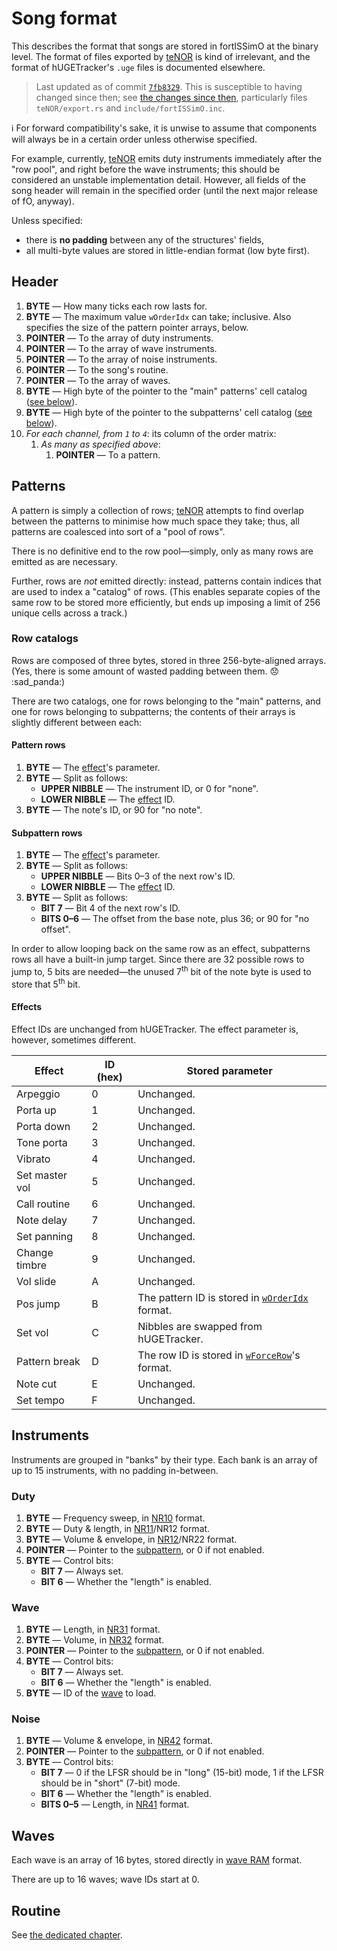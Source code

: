 # Song format

This describes the format that songs are stored in fortISSimO at the binary level.
The format of files exported by [teNOR] is kind of irrelevant, and the format of hUGETracker's `.uge` files is documented elsewhere.

> Last updated as of commit [`7fb8329`](https://github.com/ISSOtm/fortISSimO/tree/7fb83298d9aa0296fa075d7584a13abdd41b7d06).
> This is susceptible to having changed since then; see [the changes since then](https://github.com/ISSOtm/fortISSimO/compare/7fb83298d9aa0296fa075d7584a13abdd41b7d06...master), particularly files `teNOR/export.rs` and `include/fortISSimO.inc`.

ℹ️ For forward compatibility's sake, it is unwise to assume that components will always be in a certain order unless otherwise specified.

For example, currently, [teNOR] emits duty instruments immediately after the "row pool", and right before the wave instruments; this should be considered an unstable implementation detail.
However, all fields of the song header will remain in the specified order (until the next major release of fO, anyway).

Unless specified:

- there is **no padding** between any of the structures' fields,
- all multi-byte values are stored in little-endian format (low byte first).

## Header

1. **BYTE** — How many ticks each row lasts for.
1. **BYTE** — The maximum value `wOrderIdx` can take; inclusive. Also specifies the size of the pattern pointer arrays, below.
1. **POINTER** — To the array of duty instruments.
1. **POINTER** — To the array of wave instruments.
1. **POINTER** — To the array of noise instruments.
1. **POINTER** — To the song's routine.
1. **POINTER** — To the array of waves.
1. **BYTE** — High byte of the pointer to the "main" patterns' cell catalog ([see below][catalog]).
1. **BYTE** — High byte of the pointer to the subpatterns' cell catalog ([see below][catalog]).
1. _For each channel, from `1` to `4`_: its column of the order matrix:
   1. _As many as specified above_:
      1. **POINTER** — To a pattern.

[subpattern]: #patterns
[catalog]: #row-catalogs

## Patterns

A pattern is simply a collection of rows; [teNOR] attempts to find overlap between the patterns to minimise how much space they take; thus, all patterns are coalesced into sort of a "pool of rows".

There is no definitive end to the row pool—simply, only as many rows are emitted as are necessary.

Further, rows are _not_ emitted directly: instead, patterns contain indices that are used to index a "catalog" of rows.
(This enables separate copies of the same row to be stored more efficiently, but ends up imposing a limit of 256 unique cells across a track.)

### Row catalogs

Rows are composed of three bytes, stored in three 256-byte-aligned arrays.
(Yes, there is some amount of wasted padding between them. 😞 :sad_panda:)

There are two catalogs, one for rows belonging to the "main" patterns, and one for rows belonging to subpatterns; the contents of their arrays is slightly different between each:

#### Pattern rows

1. **BYTE** — The [effect]'s parameter.
1. **BYTE** — Split as follows:
   - **UPPER NIBBLE** — The instrument ID, or 0 for "none".
   - **LOWER NIBBLE** — The [effect] ID.
1. **BYTE** — The note's ID, or 90 for "no note".

#### Subpattern rows

1. **BYTE** — The [effect]'s parameter.
1. **BYTE** — Split as follows:
   - **UPPER NIBBLE** — Bits 0–3 of the next row's ID.
   - **LOWER NIBBLE** — The [effect] ID.
1. **BYTE** — Split as follows:
   - **BIT 7** — Bit 4 of the next row's ID.
   - **BITS 0–6** — The offset from the base note, plus 36; or 90 for "no offset".

In order to allow looping back on the same row as an effect, subpatterns rows all have a built-in jump target.
Since there are 32 possible rows to jump to, 5 bits are needed—the unused 7<sup>th</sup> bit of the note byte is used to store that 5<sup>th</sup> bit.

[effect]: #effects

#### Effects

Effect IDs are unchanged from hUGETracker.
The effect parameter is, however, sometimes different.

| Effect         | ID (hex) | Stored parameter                                                  |
| -------------- | -------- | ----------------------------------------------------------------- |
| Arpeggio       | 0        | Unchanged.                                                        |
| Porta up       | 1        | Unchanged.                                                        |
| Porta down     | 2        | Unchanged.                                                        |
| Tone porta     | 3        | Unchanged.                                                        |
| Vibrato        | 4        | Unchanged.                                                        |
| Set master vol | 5        | Unchanged.                                                        |
| Call routine   | 6        | Unchanged.                                                        |
| Note delay     | 7        | Unchanged.                                                        |
| Set panning    | 8        | Unchanged.                                                        |
| Change timbre  | 9        | Unchanged.                                                        |
| Vol slide      | A        | Unchanged.                                                        |
| Pos jump       | B        | The pattern ID is stored in [`wOrderIdx`](./internals.md) format. |
| Set vol        | C        | Nibbles are swapped from hUGETracker.                             |
| Pattern break  | D        | The row ID is stored in [`wForceRow`](./internals.md)'s format.   |
| Note cut       | E        | Unchanged.                                                        |
| Set tempo      | F        | Unchanged.                                                        |

## Instruments

Instruments are grouped in "banks" by their type.
Each bank is an array of up to 15 instruments, with no padding in-between.

### Duty

1. **BYTE** — Frequency sweep, in [NR10] format.
1. **BYTE** — Duty & length, in [NR11]/NR12 format.
1. **BYTE** — Volume & envelope, in [NR12]/NR22 format.
1. **POINTER** — Pointer to the [subpattern], or 0 if not enabled.
1. **BYTE** — Control bits:
   - **BIT 7** — Always set.
   - **BIT 6** — Whether the "length" is enabled.

### Wave

1. **BYTE** — Length, in [NR31] format.
1. **BYTE** — Volume, in [NR32] format.
1. **POINTER** — Pointer to the [subpattern], or 0 if not enabled.
1. **BYTE** — Control bits:
   - **BIT 7** — Always set.
   - **BIT 6** — Whether the "length" is enabled.
1. **BYTE** — ID of the [wave](#waves) to load.

### Noise

1. **BYTE** — Volume & envelope, in [NR42] format.
1. **POINTER** — Pointer to the [subpattern], or 0 if not enabled.
1. **BYTE** — Control bits:
   - **BIT 7** — 0 if the LFSR should be in "long" (15-bit) mode, 1 if the LFSR should be in "short" (7-bit) mode.
   - **BIT 6** — Whether the "length" is enabled.
   - **BITS 0–5** — Length, in [NR41] format.

## Waves

Each wave is an array of 16 bytes, stored directly in [wave RAM] format.

There are up to 16 waves; wave IDs start at 0.

## Routine

See [the dedicated chapter](./routines.md).

[teNOR]: ./teNOR.md
[NR10]: https://gbdev.io/pandocs/Audio_Registers.html#ff10--nr10-channel-1-sweep
[NR11]: https://gbdev.io/pandocs/Audio_Registers.html#ff11--nr11-channel-1-length-timer--duty-cycle
[NR12]: https://gbdev.io/pandocs/Audio_Registers.html#ff12--nr12-channel-1-volume--envelope
[NR31]: https://gbdev.io/pandocs/Audio_Registers.html#ff1b--nr31-channel-3-length-timer-write-only
[NR32]: https://gbdev.io/pandocs/Audio_Registers.html#ff1c--nr32-channel-3-output-level
[NR41]: https://gbdev.io/pandocs/Audio_Registers.html#ff20--nr41-channel-4-length-timer-write-only
[NR42]: https://gbdev.io/pandocs/Audio_Registers.html#ff21--nr42-channel-4-volume--envelope
[wave RAM]: https://gbdev.io/pandocs/Audio_Registers.html#ff30ff3f--wave-pattern-ram
